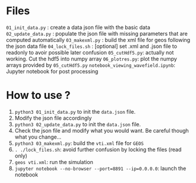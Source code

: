 # Files

`01_init_data.py` : create a data json file with the basic data
`02_update_data.py` : populate the json file with missing parameters that are computed automatically
`03_makexml.py` : build the xml file for geos following the json data file
`04_lock_files.sh` : [optional] set .xml and .json file to readonly to avoir possible later confusion
`05_cutHdf5.py`: actually not working. Cut the hdf5 into numpy array
`06_plotres.py`: plot the numpy arrays provided by `05_cutHdf5.py`
`notebook_viewing_wavefield.ipynb`: Jupyter notebook for post processing

# How to use ?

1. `python3 01_init_data.py` to init the `data.json` file.
2. Modify the json file accordingly
3. `python3 02_update_data.py` to init the `data.json` file.
4. Check the json file and modify what you would want. Be careful though what you change...
5. `python3 03_makexml.py`: build the `vti.xml` file for `GEOS`
6. `. ./lock_files.sh`: avoid further confusion by locking the files (read only)
7. `geos vti.xml`: run the simulation
8. `jupyter notebook --no-browser --port=8891 --ip=0.0.0.0`: launch the notebook
